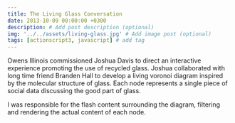 ```yaml
---
title: The Living Glass Conversation
date: 2013-10-09 00:00:00 +0300
description: # Add post description (optional)
img: '../../assets/living-glass.jpg' # Add image post (optional)
tags: [actionscript3, javascript] # add tag
---
```


Owens Illinois commissioned Joshua Davis to direct an interactive experience promoting the use of recycled glass. Joshua collaborated with long time friend Branden Hall to develop a living voronoi diagram inspired by the molecular structure of glass. Each node represents a single piece of social data discussing the good part of glass.

I was responsible for the flash content surrounding the diagram, filtering and rendering the actual content of each node.
